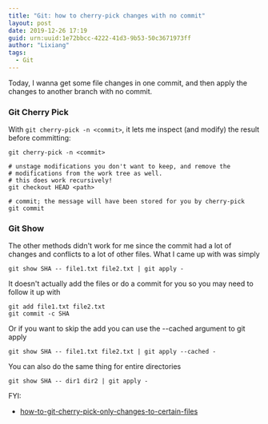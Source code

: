 ```yaml
---
title: "Git: how to cherry-pick changes with no commit"
layout: post
date: 2019-12-26 17:19
guid: urn:uuid:1e72bbcc-4222-41d3-9b53-50c3671973ff
author: "Lixiang"
tags:
  - Git
---
```


Today, I wanna get some file changes in one commit, and then apply the changes to another branch with no commit.

### Git Cherry Pick
With `git cherry-pick -n <commit>`, it lets me inspect (and modify) the result before committing:

```shell
git cherry-pick -n <commit>

# unstage modifications you don't want to keep, and remove the
# modifications from the work tree as well.
# this does work recursively!
git checkout HEAD <path>

# commit; the message will have been stored for you by cherry-pick
git commit
```

### Git Show

The other methods didn't work for me since the commit had a lot of changes and conflicts to a lot of other files. What I came up with was simply

```shell
git show SHA -- file1.txt file2.txt | git apply -
```

It doesn't actually add the files or do a commit for you so you may need to follow it up with

```shell
git add file1.txt file2.txt
git commit -c SHA
```

Or if you want to skip the add you can use the --cached argument to git apply

```shell
git show SHA -- file1.txt file2.txt | git apply --cached -
```

You can also do the same thing for entire directories

```shell
git show SHA -- dir1 dir2 | git apply -

```

FYI:

- [how-to-git-cherry-pick-only-changes-to-certain-files](https://stackoverflow.com/questions/5717026/how-to-git-cherry-pick-only-changes-to-certain-files)
